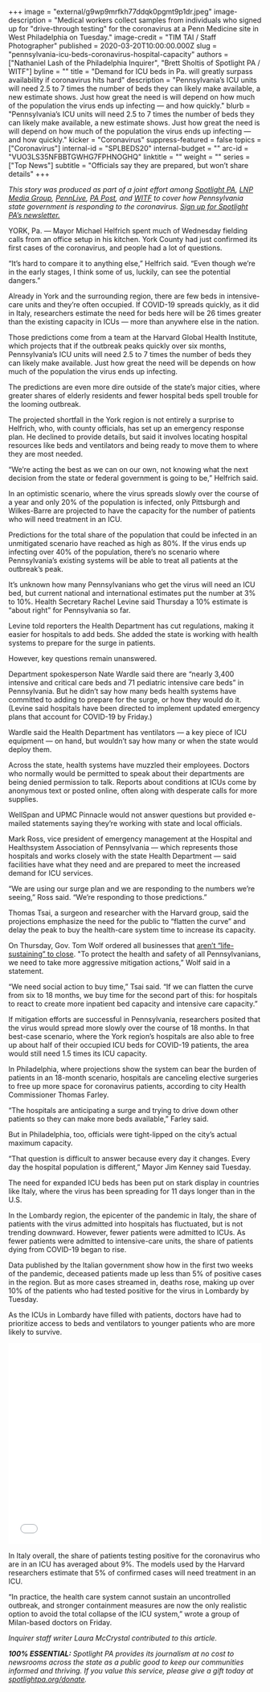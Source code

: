 +++
image = "external/g9wp9mrfkh77ddqk0pgmt9p1dr.jpeg"
image-description = "Medical workers collect samples from individuals who signed up for \"drive-through testing\" for the coronavirus at a Penn Medicine site in West Philadelphia on Tuesday."
image-credit = "TIM TAI / Staff Photographer"
published = 2020-03-20T10:00:00.000Z
slug = "pennsylvania-icu-beds-coronavirus-hospital-capacity"
authors = ["Nathaniel Lash of the Philadelphia Inquirer", "Brett Sholtis of Spotlight PA / WITF"]
byline = ""
title = "Demand for ICU beds in Pa. will greatly surpass availability if coronavirus hits hard"
description = "Pennsylvania’s ICU units will need 2.5 to 7 times the number of beds they can likely make available, a new estimate shows. Just how great the need is will depend on how much of the population the virus ends up infecting — and how quickly."
blurb = "Pennsylvania’s ICU units will need 2.5 to 7 times the number of beds they can likely make available, a new estimate shows. Just how great the need is will depend on how much of the population the virus ends up infecting — and how quickly."
kicker = "Coronavirus"
suppress-featured = false
topics = ["Coronavirus"]
internal-id = "SPLBEDS20"
internal-budget = ""
arc-id = "VUO3LS35NFBBTGWHG7FPHNOGHQ"
linktitle = ""
weight = ""
series = ["Top News"]
subtitle = "Officials say they are prepared, but won’t share details"
+++

<i>This story was produced as part of a joint effort among </i><a href="https://www.spotlightpa.org/"><i>Spotlight PA</i></a><i>, </i><a href="https://lancasteronline.com/"><i>LNP Media Group</i></a><i>, </i><a href="https://www.pennlive.com/"><i>PennLive</i></a><i>, </i><a href="https://papost.org/"><i>PA Post</i></a><i>, and </i><a href="https://www.witf.org/"><i>WITF</i></a><i> to cover how Pennsylvania state government is responding to the coronavirus. </i><a href="https://www.spotlightpa.org/newsletters"><i>Sign up for Spotlight PA’s newsletter.</i></a>

YORK, Pa. — Mayor Michael Helfrich spent much of Wednesday fielding calls from an office setup in his kitchen. York County had just confirmed its first cases of the coronavirus, and people had a lot of questions.

“It’s hard to compare it to anything else,” Helfrich said. “Even though we’re in the early stages, I think some of us, luckily, can see the potential dangers.”

Already in York and the surrounding region, there are few beds in intensive-care units and they’re often occupied. If COVID-19 spreads quickly, as it did in Italy, researchers estimate the need for beds here will be 26 times greater than the existing capacity in ICUs — more than anywhere else in the nation.

Those predictions come from a team at the Harvard Global Health Institute, which projects that if the outbreak peaks quickly over six months, Pennsylvania’s ICU units will need 2.5 to 7 times the number of beds they can likely make available. Just how great the need will be depends on how much of the population the virus ends up infecting.

The predictions are even more dire outside of the state’s major cities, where greater shares of elderly residents and fewer hospital beds spell trouble for the looming outbreak.

<div data-analytics-viewport="autotune" data-analytics-label="visor-arcgis" id="ICUcounts"
  data-iframe-fallback="https://www.inquirer.com/resizer/ORTQkrqPSCXca2NSc4Uhl9preV8=/1400x932/smart/arc-anglerfish-arc2-prod-pmn.s3.amazonaws.com/public/5FUK4MYNPFH7LD3SAPB6X4O7TQ.jpg"
  data-iframe-fallback-width="320" data-iframe-fallback-height="509.789917082823"
  data-iframe="https://media.inquirer.com/storage/inquirer/projects/innovation/arcgis_iframe/ICUcounts.html"
  data-iframe-height="509.789917082823" data-iframe-resizable></div>
<script type="text/javascript">
  (function() {
    var l2 = function() {
      new pym.Parent('ICUcounts',
                     'https://media.inquirer.com/storage/inquirer/projects/innovation/arcgis_iframe/ICUcounts.html');
    };
    if (typeof(pym) === 'undefined') {
      var h = document.getElementsByTagName('head')[0],
        s = document.createElement('script');
      s.type = 'text/javascript';
      s.src = 'https://pym.nprapps.org/pym.v1.min.js';
      s.onload = l2;
      h.appendChild(s);
    } else {
      l2();
    }
  })();
</script>


The projected shortfall in the York region is not entirely a surprise to Helfrich, who, with county officials, has set up an emergency response plan. He declined to provide details, but said it involves locating hospital resources like beds and ventilators and being ready to move them to where they are most needed.

“We’re acting the best as we can on our own, not knowing what the next decision from the state or federal government is going to be,” Helfrich said.

In an optimistic scenario, where the virus spreads slowly over the course of a year and only 20% of the population is infected, only Pittsburgh and Wilkes-Barre are projected to have the capacity for the number of patients who will need treatment in an ICU.

Predictions for the total share of the population that could be infected in an unmitigated scenario have reached as high as 80%. If the virus ends up infecting over 40% of the population, there’s no scenario where Pennsylvania’s existing systems will be able to treat all patients at the outbreak’s peak.

It’s unknown how many Pennsylvanians who get the virus will need an ICU bed, but current national and international estimates put the number at 3% to 10%. Health Secretary Rachel Levine said Thursday a 10% estimate is “about right” for Pennsylvania so far.



Levine told reporters the Health Department has cut regulations, making it easier for hospitals to add beds. She added the state is working with health systems to prepare for the surge in patients.

However, key questions remain unanswered.

Department spokesperson Nate Wardle said there are “nearly 3,400 intensive and critical care beds and 71 pediatric intensive care beds” in Pennsylvania. But he didn’t say how many beds health systems have committed to adding to prepare for the surge, or how they would do it. (Levine said hospitals have been directed to implement updated emergency plans that account for COVID-19 by Friday.)

Wardle said the Health Department has ventilators — a key piece of ICU equipment — on hand, but wouldn’t say how many or when the state would deploy them.

Across the state, health systems have muzzled their employees. Doctors who normally would be permitted to speak about their departments are being denied permission to talk. Reports about conditions at ICUs come by anonymous text or posted online, often along with desperate calls for more supplies.

WellSpan and UPMC Pinnacle would not answer questions but provided e-mailed statements saying they’re working with state and local officials.

<script src="https://www.spotlightpa.org/embed.js" async></script><div data-spl-embed-version="1" data-spl-src="https://www.spotlightpa.org/embeds/donate/"></div>

Mark Ross, vice president of emergency management at the Hospital and Healthsystem Association of Pennsylvania — which represents those hospitals and works closely with the state Health Department — said facilities have what they need and are prepared to meet the increased demand for ICU services.

“We are using our surge plan and we are responding to the numbers we’re seeing,” Ross said. “We’re responding to those predictions.”

Thomas Tsai, a surgeon and researcher with the Harvard group, said the projections emphasize the need for the public to “flatten the curve” and delay the peak to buy the health-care system time to increase its capacity.

On Thursday, Gov. Tom Wolf ordered all businesses that <a href="https://www.inquirer.com/health/coronavirus/spl/pennsylvania-shutdown-lifesustaining-businesses-tom-wolf-shut-down-20200319.html" target="_blank">aren’t “life-sustaining” to close</a>. "To protect the health and safety of all Pennsylvanians, we need to take more aggressive mitigation actions,” Wolf said in a statement.

“We need social action to buy time,” Tsai said. “If we can flatten the curve from six to 18 months, we buy time for the second part of this: for hospitals to react to create more inpatient bed capacity and intensive care capacity.”

If mitigation efforts are successful in Pennsylvania, researchers posited that the virus would spread more slowly over the course of 18 months. In that best-case scenario, where the York region’s hospitals are also able to free up about half of their occupied ICU beds for COVID-19 patients, the area would still need 1.5 times its ICU capacity.

In Philadelphia, where projections show the system can bear the burden of patients in an 18-month scenario, hospitals are canceling elective surgeries to free up more space for coronavirus patients, according to city Health Commissioner Thomas Farley.

“The hospitals are anticipating a surge and trying to drive down other patients so they can make more beds available,” Farley said.

But in Philadelphia, too, officials were tight-lipped on the city’s actual maximum capacity.

“That question is difficult to answer because every day it changes. Every day the hospital population is different,” Mayor Jim Kenney said Tuesday.

The need for expanded ICU beds has been put on stark display in countries like Italy, where the virus has been spreading for 11 days longer than in the U.S.

In the Lombardy region, the epicenter of the pandemic in Italy, the share of patients with the virus admitted into hospitals has fluctuated, but is not trending downward. However, fewer patients were admitted to ICUs. As fewer patients were admitted to intensive-care units, the share of patients dying from COVID-19 began to rise.

Data published by the Italian government show how in the first two weeks of the pandemic, deceased patients made up less than 5% of positive cases in the region. But as more cases streamed in, deaths rose, making up over 10% of the patients who had tested positive for the virus in Lombardy by Tuesday.

As the ICUs in Lombardy have filled with patients, doctors have had to prioritize access to beds and ventilators to younger patients who are more likely to survive.

<iframe title="In Italy's Lombardy region, deaths on the rise, patients less likely to receive intensive care" aria-label="Interactive line chart" id="datawrapper-chart-63Vbx" src="//datawrapper.dwcdn.net/63Vbx/1/" scrolling="no" frameborder="0" style="width: 0; min-width: 100% !important; border: none;" height="400"></iframe><script type="text/javascript">!function(){"use strict";window.addEventListener("message",function(a){if(void 0!==a.data["datawrapper-height"])for(var e in a.data["datawrapper-height"]){var t=document.getElementById("datawrapper-chart-"+e)||document.querySelector("iframe[src*='"+e+"']");t&&(t.style.height=a.data["datawrapper-height"][e]+"px")}})}();
</script>

In Italy overall, the share of patients testing positive for the coronavirus who are in an ICU has averaged about 9%. The models used by the Harvard researchers estimate that 5% of confirmed cases will need treatment in an ICU.

“In practice, the health care system cannot sustain an uncontrolled outbreak, and stronger containment measures are now the only realistic option to avoid the total collapse of the ICU system,” wrote a group of Milan-based doctors on Friday.

<i>Inquirer staff writer Laura McCrystal contributed to this article.</i>

<i><b>100% ESSENTIAL:</b></i><i> Spotlight PA provides its journalism at no cost to newsrooms across the state as a public good to keep our communities informed and thriving. If you value this service, please give a gift today at </i><a href="https://www.spotlightpa.org/donate"><i>spotlightpa.org/donate</i></a><i>.</i>
